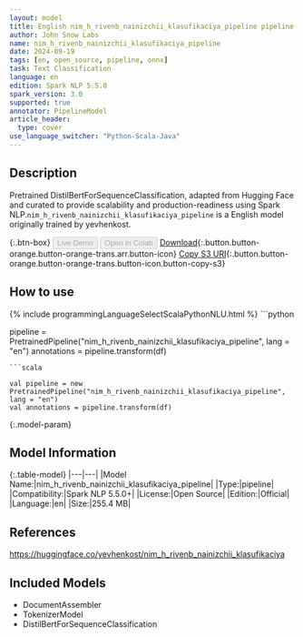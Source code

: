 ```yaml
---
layout: model
title: English nim_h_rivenb_nainizchii_klasufikaciya_pipeline pipeline DistilBertForSequenceClassification from yevhenkost
author: John Snow Labs
name: nim_h_rivenb_nainizchii_klasufikaciya_pipeline
date: 2024-09-19
tags: [en, open_source, pipeline, onnx]
task: Text Classification
language: en
edition: Spark NLP 5.5.0
spark_version: 3.0
supported: true
annotator: PipelineModel
article_header:
  type: cover
use_language_switcher: "Python-Scala-Java"
---
```


## Description

Pretrained DistilBertForSequenceClassification, adapted from Hugging Face and curated to provide scalability and production-readiness using Spark NLP.`nim_h_rivenb_nainizchii_klasufikaciya_pipeline` is a English model originally trained by yevhenkost.

{:.btn-box}
<button class="button button-orange" disabled>Live Demo</button>
<button class="button button-orange" disabled>Open in Colab</button>
[Download](https://s3.amazonaws.com/auxdata.johnsnowlabs.com/public/models/nim_h_rivenb_nainizchii_klasufikaciya_pipeline_en_5.5.0_3.0_1726741256817.zip){:.button.button-orange.button-orange-trans.arr.button-icon}
[Copy S3 URI](s3://auxdata.johnsnowlabs.com/public/models/nim_h_rivenb_nainizchii_klasufikaciya_pipeline_en_5.5.0_3.0_1726741256817.zip){:.button.button-orange.button-orange-trans.button-icon.button-copy-s3}

## How to use



<div class="tabs-box" markdown="1">
{% include programmingLanguageSelectScalaPythonNLU.html %}
```python

pipeline = PretrainedPipeline("nim_h_rivenb_nainizchii_klasufikaciya_pipeline", lang = "en")
annotations =  pipeline.transform(df)   

```
```scala

val pipeline = new PretrainedPipeline("nim_h_rivenb_nainizchii_klasufikaciya_pipeline", lang = "en")
val annotations = pipeline.transform(df)

```
</div>

{:.model-param}
## Model Information

{:.table-model}
|---|---|
|Model Name:|nim_h_rivenb_nainizchii_klasufikaciya_pipeline|
|Type:|pipeline|
|Compatibility:|Spark NLP 5.5.0+|
|License:|Open Source|
|Edition:|Official|
|Language:|en|
|Size:|255.4 MB|

## References

https://huggingface.co/yevhenkost/nim_h_rivenb_nainizchii_klasufikaciya

## Included Models

- DocumentAssembler
- TokenizerModel
- DistilBertForSequenceClassification